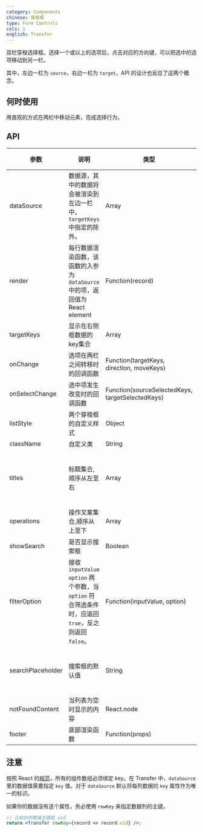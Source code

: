 ```yaml
---
category: Components
chinese: 穿梭框
type: Form Controls
cols: 1
english: Transfer
---
```


双栏穿梭选择框。选择一个或以上的选项后，点击对应的方向键，可以把选中的选项移动到另一栏。

其中，左边一栏为 `source`，右边一栏为 `target`，API 的设计也反应了这两个概念。

## 何时使用

用直观的方式在两栏中移动元素，完成选择行为。

## API


| 参数      | 说明                                     | 类型       | 默认值 |
|-----------|------------------------------------------|------------|--------|
| dataSource | 数据源，其中的数据将会被渲染到左边一栏中，`targetKeys` 中指定的除外。 | Array | [] |
| render | 每行数据渲染函数，该函数的入参为 `dataSource` 中的项，返回值为 React element | Function(record)  |     |
| targetKeys | 显示在右侧框数据的key集合 | Array  | [] |
| onChange | 选项在两栏之间转移时的回调函数 | Function(targetKeys, direction, moveKeys) |  |
| onSelectChange | 选中项发生改变时的回调函数 | Function(sourceSelectedKeys, targetSelectedKeys) | |
| listStyle | 两个穿梭框的自定义样式 | Object |  |
| className | 自定义类 | String |  |
| titles | 标题集合,顺序从左至右 | Array | ['源列表', '目的列表'] |
| operations | 操作文案集合,顺序从上至下 | Array | [] |
| showSearch | 是否显示搜索框 | Boolean | false |
| filterOption | 接收 `inputValue` `option` 两个参数，当 `option` 符合筛选条件时，应返回 `true`，反之则返回 `false`。| Function(inputValue, option) | |
| searchPlaceholder | 搜索框的默认值 | String | '请输入搜索内容' |
| notFoundContent | 当列表为空时显示的内容 | React.node | '列表为空'  |
| footer | 底部渲染函数 | Function(props) |  |


## 注意

按照 React 的[规范](http://facebook.github.io/react/docs/multiple-components.html#dynamic-children)，所有的组件数组必须绑定 key。在 Transfer 中，`dataSource`里的数据值需要指定 `key` 值。对于 `dataSource` 默认将每列数据的 `key` 属性作为唯一的标识。

如果你的数据没有这个属性，务必使用 `rowKey` 来指定数据列的主键。
```jsx
// 比如你的数据主键是 uid
return <Transfer rowKey={record => record.uid} />;
```
